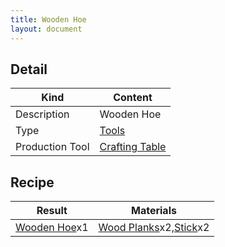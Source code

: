 ```yaml
---
title: Wooden Hoe
layout: document
---
```

## Detail

|Kind|Content|
|---|---|
|Description|Wooden Hoe|
|Type|[Tools](Tools)|
|Production Tool|[Crafting Table](Crafting_Table)|

## Recipe

|Result|Materials|
|---|---|
|[Wooden Hoe](Wooden_Hoe)x1|[Wood Planks](Wood_Planks)x2,[Stick](Stick)x2|
